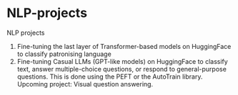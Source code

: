 # NLP-projects
NLP projects
1. Fine-tuning the last layer of Transformer-based models on HuggingFace to classify patronising language
2. Fine-tuning Casual LLMs (GPT-like models) on HuggingFace to classify text, answer multiple-choice questions, or respond to general-purpose questions. This is done using the PEFT or the AutoTrain library.
Upcoming project: Visual question answering.
